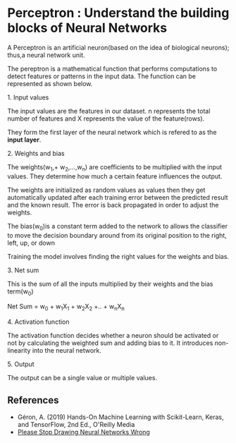 # Perceptron : Understand the building blocks of Neural Networks

A Perceptron is an artificial neuron(based on the idea of biological neurons); thus,a neural network unit. 

The pereptron is a mathematical function that performs computations to detect features or patterns in the input data.
The function can be represented as shown below.

1\.  Input values

The input values are the features in our dataset. n represents the total number of features and X represents the value of the feature(rows).

They form the first layer of the neural network which is refered to as the **input layer**.

2\. Weights and bias

The weights(w<sub>1</sub>,+ w<sub>2</sub>,...,w<sub>n</sub>) are coefficients to be multiplied with the input values. They determine how much a certain feature influences the output.

The weights are initialized as random values as values then they get automatically updated after each training error between the predicted result and the known result. The error is back propagated in order to adjust the weights.

The bias(w<sub>0</sub>)is a constant term added to the network to allows the classifier to move the decision boundary around from its original position to the right, left, up, or down

Training the model involves finding the right values for the weights and bias.

3\. Net sum 

This is the sum of all the inputs multiplied by their weights and the bias term(w<sub>0</sub>)

Net Sum = w<sub>0</sub> + w<sub>1</sub>X<sub>1</sub> + w<sub>2</sub>X<sub>2</sub> +.. + w<sub>n</sub>X<sub>n</sub>

4\. Activation function

The activation function decides whether a neuron should be activated or not by calculating the weighted sum and adding bias to it. It introduces non-linearity into the neural network.

5\. Output

The output can be a single value or multiple values.

## References
- Géron, A. (2019) Hands-On Machine Learning with Scikit-Learn, Keras, and TensorFlow, 2nd Ed., O'Reilly Media
- [Please Stop Drawing Neural Networks Wrong](https://towardsdatascience.com/please-stop-drawing-neural-networks-wrong-ffd02b67ad77)